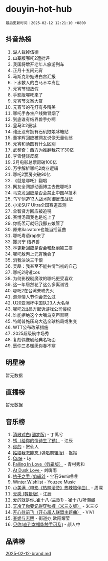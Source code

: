 # douyin-hot-hub

`最后更新时间：2025-02-12 12:21:10 +0800`

## 抖音热榜

1. 湖人裁掉伍德
1. 山寨版哪吒2遭批评
1. 我国将增开老年人旅游列车
1. 正月十五闹元宵
1. 马斯克带娃进白宫汇报
1. 下水救人的白马不幸离世
1. 元宵节想放假
1. 手影版哪吒来了
1. 元宵节文案大赏
1. 元宵节的花灯有多精美
1. 哪吒手办生产线做冒烟了
1. 到底谁有结界兽手办啊
1. 皇马3:2曼城
1. 谁还没有拥有石矶娘娘冰箱贴
1. 董宇辉回应被网友说像无量仙翁
1. 元宵和汤圆有什么区别
1. 武契奇：西方为推翻我花了30亿
1. 李雪健谈反腐
1. 2月电影总票房破100亿
1. 万字解析哪吒2商业逻辑
1. 哪吒2票房突破90亿
1. 《就是哪吒》翻唱
1. 网友全网抓动画博主去做哪吒3
1. 马克龙回应是否会禁止中国AI技术
1. 乌军创造13人战术防御反击战法
1. 小米SU7 Ultra全国赛道首测
1. 全智贤方回应被追税
1. 赛博汤圆我也是吃上了
1. 你杨羡可就归我郦五娘管了
1. 原来Salvatore也能当摇篮曲
1. 哪吒粤语rap来了
1. 撒贝宁 结界兽
1. 林更新回应是否会和赵丽颖三搭
1. 哪吒敖丙上元宵晚会了
1. 消我泱泱三千恨
1. 吴磊：我甚至不能共情当初的自己
1. 哪吒2铜镜cos
1. 为何影视剧魔改的哪吒更受喜欢
1. 这一年居然花了这么多离谱钱
1. 哪吒2在台湾未映先火
1. 测测情人节你会怎么过
1. U20亚洲杯中国队23人大名单
1. 哪吒2出品方起诉游戏公司侵权
1. 谁能拒绝这个大嘴鸟变声器啊
1. 特朗普施压乌大选全球格局或生变
1. WTT公布改革措施
1. 2025超级碗中场秀
1. 复刻偶像剧经典名场面
1. 愿你三冬暖愿你春不寒

## 明星榜

暂无数据

## 直播榜

暂无数据

## 音乐榜

1. [消散对白(圆梦版)](https://sf5-hl-cdn-tos.douyinstatic.com/obj/tos-cn-ve-2774/og4jB5I5IizzoZVAAAzWgBMAsMDWoArfwBOiFs) - 丁禹兮
1. [锈（给你的情诗生了锈）](https://sf5-hl-cdn-tos.douyinstatic.com/obj/tos-cn-ve-2774/o8a1PBtVqIYbPEGK6e5A4egedVMdm3fCIz6bbE) - 江辰
1. [你的](https://sf5-hl-cdn-tos.douyinstatic.com/obj/tos-cn-ve-2774/oYuIeKf42jB7sEV6B2upMdpYAgfrQWj0FeRegh) - 贺仙人
1. [姑娘我怎能忘 (弹唱剪辑版)](https://sf5-hl-cdn-tos.douyinstatic.com/obj/tos-cn-ve-2774/okamwrBGEMz6illuEofAsMV4yzF5tVWbBiA5AI) - 抠抠
1. [Cute](https://sf5-hl-cdn-tos.douyinstatic.com/obj/tos-cn-ve-2774/o4IbIzHWKAAB4wsS5qMBRiiAlEBGTpQRNfFvuo) - Ly
1. [Falling In Love（剪辑版）](https://sf5-hl-cdn-tos.douyinstatic.com/obj/tos-cn-ve-2774/o8ajpA8zzgBPahbBIO8AcKGBLJezFCRd1wfP9f) - 青村秀和
1. [ At Dusk  Love ](https://sf5-hl-cdn-tos.douyinstatic.com/obj/tos-cn-ve-2774/o8CrpCf5CaYgI4ZrtQgMQAFEfuGqNnRSDQAPBc) - 刘嗨雨
1. [执子之手 (剪辑2)](https://sf5-hl-cdn-tos.douyinstatic.com/obj/tos-cn-ve-2774/oUoZLQjCc31XzqsBnBQUNgeKtYPBcgbFDwtfcu) - 宝石Gem\哩哩
1. [Winter Wishlist](https://sf5-hl-cdn-tos.douyinstatic.com/obj/tos-cn-ve-2774/oIIgUOeamCFCVAzxN6MFRLIBlLGpUqQxeeHrLE) - Youzee Music
1. [小美满（电影《热辣滚烫》热辣陪伴曲）](https://sf5-hl-cdn-tos.douyinstatic.com/obj/tos-cn-ve-2774/o0GAn2lSgfZIDUgtevCGDQYnFg4CwnrBaxbTZL) - 周深
1. [无感 (剪辑版)](https://sf5-hl-cdn-tos.douyinstatic.com/obj/tos-cn-ve-2774/o0eIsUzJBDlQaQFC5OFlgbMEZC1TFYBftOBn6p) - 江辰
1. [爱的就是你_崔十八 (主歌1)](https://sf5-hl-cdn-tos.douyinstatic.com/obj/tos-cn-ve-2774/oI5BO5DhFZ6UTcNCnZaOCBLtZ7WIMQGfgnXf5E) - 崔十八/听潮阁
1. [天冷了你要记得穿秋裤（米三岁版）](https://sf5-hl-cdn-tos.douyinstatic.com/obj/tos-cn-ve-2774/oQlIwVIDWiZ6BQilAorS7MA0AgCkQDvcZAdm1) - 米三岁
1. [开心往前飞（开心超人联盟主题曲）](https://sf5-hl-cdn-tos.douyinstatic.com/obj/tos-cn-ve-2774/9d8fb7c82cf1421fb93a9fe925275e0a) - VIVI
1. [春娇与志明](https://sf5-hl-cdn-tos.douyinstatic.com/obj/tos-cn-ve-2774/e530d8fceb7044b39707d7f9ff54add1) - 街道办,欧阳耀莹
1. [只你(直到幸福能触手可及)](https://sf6-cdn-tos.douyinstatic.com/obj/tos-cn-ve-2774/o0lBkRDzFTeaVSUz3ZZSCBVtZ5DIMQGfgmEAuE) - 颜人中

## 品牌榜

[2025-02-12-brand.md](2025-02-12-brand.md)
